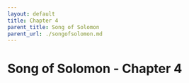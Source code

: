 ```yaml
---
layout: default
title: Chapter 4
parent_title: Song of Solomon
parent_url: ./songofsolomon.md
---
```


# Song of Solomon - Chapter 4
